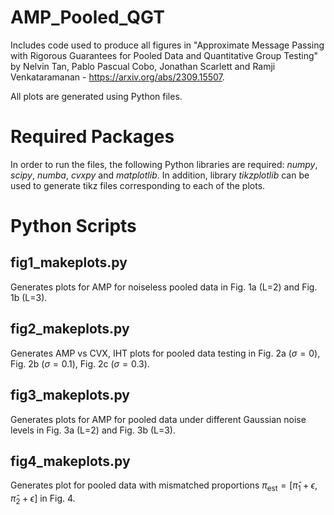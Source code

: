 # AMP_Pooled_QGT
Includes code used to produce all figures in "Approximate Message Passing with Rigorous Guarantees for Pooled Data and Quantitative Group Testing" by Nelvin Tan, Pablo Pascual Cobo, Jonathan Scarlett and Ramji Venkataramanan - https://arxiv.org/abs/2309.15507.

All plots are generated using Python files.


# Required Packages
In order to run the files, the following Python libraries are required: _numpy_, _scipy_, _numba_, _cvxpy_ and _matplotlib_. In addition, library _tikzplotlib_ can be used to generate tikz files corresponding to each of the plots.

# Python Scripts
## fig1_makeplots.py
Generates plots for AMP for noiseless pooled data in Fig. 1a (L=2) and Fig. 1b (L=3).

## fig2_makeplots.py
Generates AMP vs CVX, IHT plots for pooled data testing in Fig. 2a ($\sigma=0$), Fig. 2b ($\sigma=0.1$), Fig. 2c ($\sigma=0.3$).

## fig3_makeplots.py
Generates plots for AMP for pooled data under different Gaussian noise levels in Fig. 3a (L=2) and Fig. 3b (L=3).

## fig4_makeplots.py
Generates plot for pooled data with mismatched proportions $\pi_{\text{est}}=[\hat{\pi}_1 + \epsilon, \hat{\pi}_2 + \epsilon]$ in Fig. 4.


